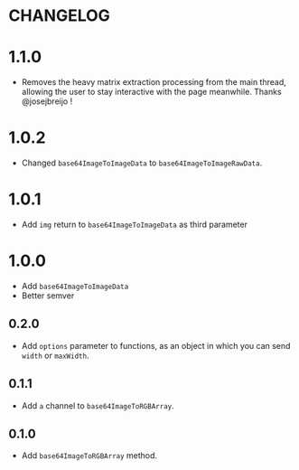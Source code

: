 # CHANGELOG

# 1.1.0
- Removes the heavy matrix extraction processing from the main thread, allowing the user to stay interactive with the page meanwhile. Thanks @josejbreijo !

# 1.0.2
- Changed `base64ImageToImageData` to `base64ImageToImageRawData`.

# 1.0.1
- Add `img` return to `base64ImageToImageData` as third parameter

# 1.0.0
- Add `base64ImageToImageData`
- Better semver

## 0.2.0
- Add `options` parameter to functions, as an object in which you can send `width` or `maxWidth`.

## 0.1.1
- Add `a` channel to `base64ImageToRGBArray`.

## 0.1.0
- Add `base64ImageToRGBArray` method.
